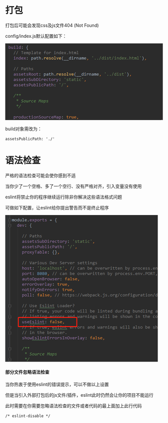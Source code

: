 # 打包

打包后可能会发现css及js文件404 \(Not Found\)

config/index.js默认配置如下：

![](/assets/config-build.png)

build对象需改为：

```
assetsPublicPath: './'
```

# 语法检查

严格的语法检查可能会使你感到不适

当你少了一个空格、多了一个空行、没有严格对齐，引入变量没有使用

eslint将禁止你的程序继续运行除非你解决这些语法格式问题

可做如下配置，让eslint给你提出警告而不是终止程序

![](/assets/eslint.png)

#### 部分文件忽略语法检查

当你热衷于使用eslint的错误提示，可以不做以上设置

但是当引入外部打包后的js文件/插件，eslint此时仍然会让你的项目不能运行

此时需要在你需要忽略语法检查的文件或者代码的最上面加上此行代码

```
/* eslint-disable */
```



